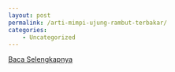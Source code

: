 ```yaml
---
layout: post
permalink: /arti-mimpi-ujung-rambut-terbakar/
categories:
    - Uncategorized
---
```


[Baca Selengkapnya](/04)